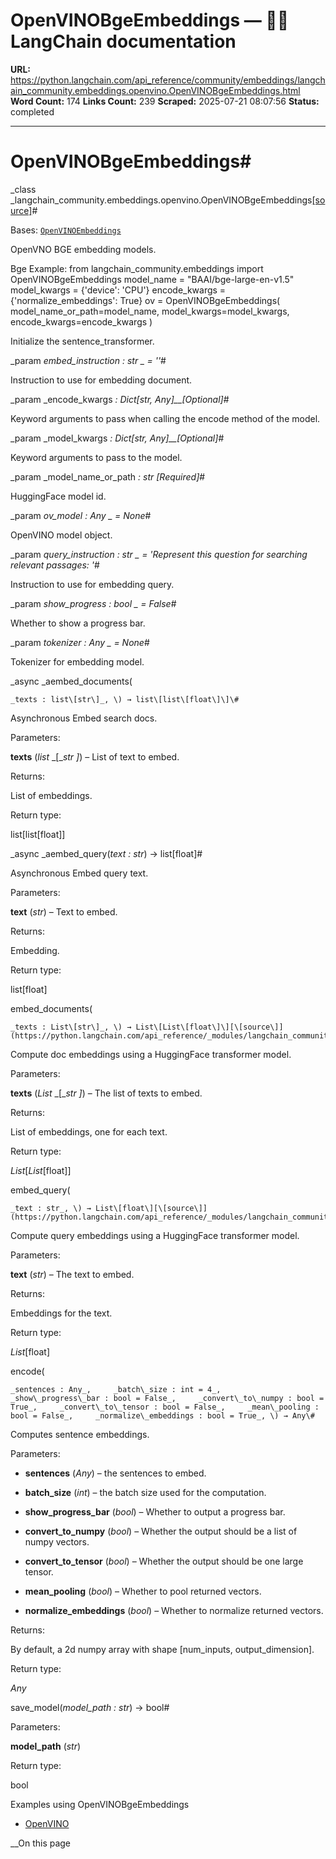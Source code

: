 # OpenVINOBgeEmbeddings — 🦜🔗 LangChain  documentation

**URL:** https://python.langchain.com/api_reference/community/embeddings/langchain_community.embeddings.openvino.OpenVINOBgeEmbeddings.html
**Word Count:** 174
**Links Count:** 239
**Scraped:** 2025-07-21 08:07:56
**Status:** completed

---

# OpenVINOBgeEmbeddings\#

_class _langchain\_community.embeddings.openvino.OpenVINOBgeEmbeddings[\[source\]](https://python.langchain.com/api_reference/_modules/langchain_community/embeddings/openvino.html#OpenVINOBgeEmbeddings)\#     

Bases: [`OpenVINOEmbeddings`](https://python.langchain.com/api_reference/community/embeddings/langchain_community.embeddings.openvino.OpenVINOEmbeddings.html#langchain_community.embeddings.openvino.OpenVINOEmbeddings "langchain_community.embeddings.openvino.OpenVINOEmbeddings")

OpenVNO BGE embedding models.

Bge Example:                    from langchain_community.embeddings import OpenVINOBgeEmbeddings          model_name = "BAAI/bge-large-en-v1.5"     model_kwargs = {'device': 'CPU'}     encode_kwargs = {'normalize_embeddings': True}     ov = OpenVINOBgeEmbeddings(         model_name_or_path=model_name,         model_kwargs=model_kwargs,         encode_kwargs=encode_kwargs     )     

Initialize the sentence\_transformer.

_param _embed\_instruction _: str_ _ = ''_\#     

Instruction to use for embedding document.

_param _encode\_kwargs _: Dict\[str, Any\]__\[Optional\]_\#     

Keyword arguments to pass when calling the encode method of the model.

_param _model\_kwargs _: Dict\[str, Any\]__\[Optional\]_\#     

Keyword arguments to pass to the model.

_param _model\_name\_or\_path _: str_ _\[Required\]_\#     

HuggingFace model id.

_param _ov\_model _: Any_ _ = None_\#     

OpenVINO model object.

_param _query\_instruction _: str_ _ = 'Represent this question for searching relevant passages: '_\#     

Instruction to use for embedding query.

_param _show\_progress _: bool_ _ = False_\#     

Whether to show a progress bar.

_param _tokenizer _: Any_ _ = None_\#     

Tokenizer for embedding model.

_async _aembed\_documents\(

    _texts : list\[str\]_, \) → list\[list\[float\]\]\#     

Asynchronous Embed search docs.

Parameters:     

**texts** \(_list_ _\[__str_ _\]_\) – List of text to embed.

Returns:     

List of embeddings.

Return type:     

list\[list\[float\]\]

_async _aembed\_query\(_text : str_\) → list\[float\]\#     

Asynchronous Embed query text.

Parameters:     

**text** \(_str_\) – Text to embed.

Returns:     

Embedding.

Return type:     

list\[float\]

embed\_documents\(

    _texts : List\[str\]_, \) → List\[List\[float\]\][\[source\]](https://python.langchain.com/api_reference/_modules/langchain_community/embeddings/openvino.html#OpenVINOBgeEmbeddings.embed_documents)\#     

Compute doc embeddings using a HuggingFace transformer model.

Parameters:     

**texts** \(_List_ _\[__str_ _\]_\) – The list of texts to embed.

Returns:     

List of embeddings, one for each text.

Return type:     

_List_\[_List_\[float\]\]

embed\_query\(

    _text : str_, \) → List\[float\][\[source\]](https://python.langchain.com/api_reference/_modules/langchain_community/embeddings/openvino.html#OpenVINOBgeEmbeddings.embed_query)\#     

Compute query embeddings using a HuggingFace transformer model.

Parameters:     

**text** \(_str_\) – The text to embed.

Returns:     

Embeddings for the text.

Return type:     

_List_\[float\]

encode\(

    _sentences : Any_,     _batch\_size : int = 4_,     _show\_progress\_bar : bool = False_,     _convert\_to\_numpy : bool = True_,     _convert\_to\_tensor : bool = False_,     _mean\_pooling : bool = False_,     _normalize\_embeddings : bool = True_, \) → Any\#     

Computes sentence embeddings.

Parameters:     

  * **sentences** \(_Any_\) – the sentences to embed.

  * **batch\_size** \(_int_\) – the batch size used for the computation.

  * **show\_progress\_bar** \(_bool_\) – Whether to output a progress bar.

  * **convert\_to\_numpy** \(_bool_\) – Whether the output should be a list of numpy vectors.

  * **convert\_to\_tensor** \(_bool_\) – Whether the output should be one large tensor.

  * **mean\_pooling** \(_bool_\) – Whether to pool returned vectors.

  * **normalize\_embeddings** \(_bool_\) – Whether to normalize returned vectors.

Returns:     

By default, a 2d numpy array with shape \[num\_inputs, output\_dimension\].

Return type:     

_Any_

save\_model\(_model\_path : str_\) → bool\#     

Parameters:     

**model\_path** \(_str_\)

Return type:     

bool

Examples using OpenVINOBgeEmbeddings

  * [OpenVINO](https://python.langchain.com/docs/integrations/text_embedding/openvino/)

__On this page